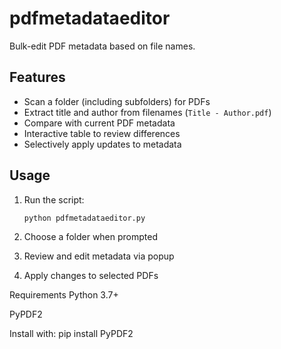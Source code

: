 # pdfmetadataeditor

Bulk-edit PDF metadata based on file names.

## Features

- Scan a folder (including subfolders) for PDFs
- Extract title and author from filenames (`Title - Author.pdf`)
- Compare with current PDF metadata
- Interactive table to review differences
- Selectively apply updates to metadata

## Usage

1. Run the script:
   ```bash
   python pdfmetadataeditor.py
2. Choose a folder when prompted

3. Review and edit metadata via popup

4. Apply changes to selected PDFs

Requirements
Python 3.7+

PyPDF2

Install with:
  pip install PyPDF2

